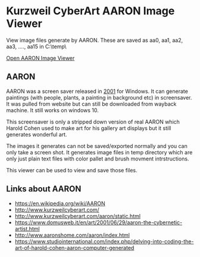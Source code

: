 # Kurzweil CyberArt AARON Image Viewer

View image files generate by AARON. These are saved as aa0, aa1, aa2, aa3, ...., aa15 in C:\temp\

[Open AARON Image Viewer](http://xosh.org/Kurzweil-CyberArt-AARON-Image-Viewer/)

## AARON

AARON was a screen saver released in [2001](https://web.archive.org/web/20010516025702/http://www.kurzweilcyberart.com/) for Windows. It can generate paintings (with people, plants, a painting in background etc) in screensaver. It was pulled from website but can still be downloaded from wayback machine. It still works on windows 10.

This screensaver is only a stripped down version of real AARON which Harold Cohen used to make art for his gallery art displays but it still generates wonderful art.

The images it generates can not be saved/exported normally and you can only take a screen shot. It generates image files in temp directory which are only just plain text files with color pallet and brush movment intrstructions.

This viewer can be used to view and save those files.

## Links about AARON

- https://en.wikipedia.org/wiki/AARON
- http://www.kurzweilcyberart.com/
- http://www.kurzweilcyberart.com/aaron/static.html
- https://www.domusweb.it/en/art/2001/06/29/aaron-the-cybernetic-artist.html
- http://www.aaronshome.com/aaron/index.html
- https://www.studiointernational.com/index.php/delving-into-coding-the-art-of-harold-cohen-aaron-computer-generated
